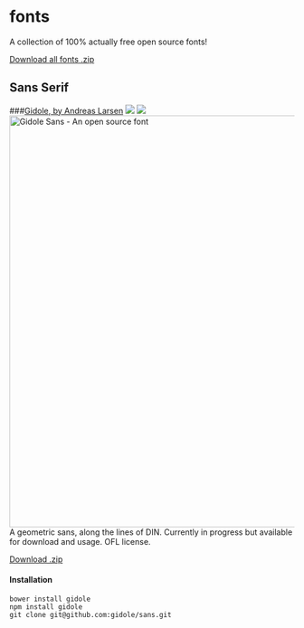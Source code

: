 fonts
=====

A collection of 100% actually free open source fonts!

[Download all fonts .zip](http://google.com)

## Sans Serif

###[Gidole, by Andreas Larsen](https://github.com/gidole/sans/blob/master/gidole.zip?raw=true)
<img src="https://img.shields.io/badge/bower-v1.0.0-blue.svg">
<img src="https://img.shields.io/badge/npm-v1.0.0-blue.svg">
<img src="https://raw.githubusercontent.com/gidole/sans/master/Resources/GidoleScreenshots/gidole_01.png" width="728px" alt="Gidole Sans - An open source font">
A geometric sans, along the lines of DIN. Currently in progress but available for download and usage. OFL license.

[Download .zip](http://google.com)

#### Installation
```shell
bower install gidole
npm install gidole
git clone git@github.com:gidole/sans.git
```
